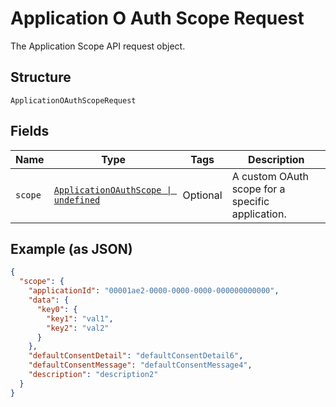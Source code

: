 
# Application O Auth Scope Request

The Application Scope API request object.

## Structure

`ApplicationOAuthScopeRequest`

## Fields

| Name | Type | Tags | Description |
|  --- | --- | --- | --- |
| `scope` | [`ApplicationOAuthScope \| undefined`](../../doc/models/application-o-auth-scope.md) | Optional | A custom OAuth scope for a specific application. |

## Example (as JSON)

```json
{
  "scope": {
    "applicationId": "00001ae2-0000-0000-0000-000000000000",
    "data": {
      "key0": {
        "key1": "val1",
        "key2": "val2"
      }
    },
    "defaultConsentDetail": "defaultConsentDetail6",
    "defaultConsentMessage": "defaultConsentMessage4",
    "description": "description2"
  }
}
```

